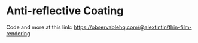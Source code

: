 # Anti-reflective Coating

Code and more at this link:
https://observablehq.com/@alextintin/thin-film-rendering
